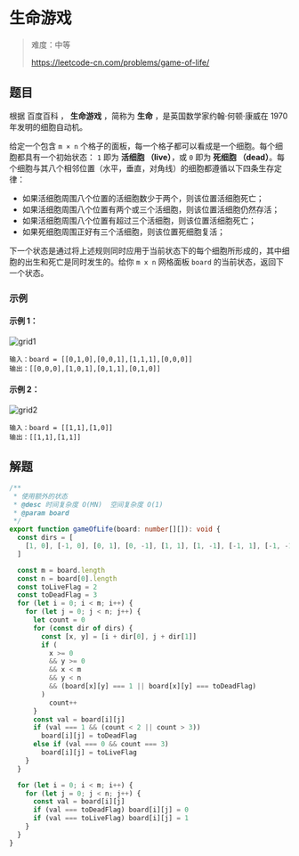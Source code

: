 # 生命游戏

> 难度：中等
>
> https://leetcode-cn.com/problems/game-of-life/

## 题目

根据 百度百科 ， **生命游戏** ，简称为 **生命** ，是英国数学家约翰·何顿·康威在 1970 年发明的细胞自动机。

给定一个包含 `m × n` 个格子的面板，每一个格子都可以看成是一个细胞。每个细胞都具有一个初始状态： `1` 即为 **活细胞 （live）**，或 `0` 即为 **死细胞 （dead）**。每个细胞与其八个相邻位置（水平，垂直，对角线）的细胞都遵循以下四条生存定律：

- 如果活细胞周围八个位置的活细胞数少于两个，则该位置活细胞死亡；
- 如果活细胞周围八个位置有两个或三个活细胞，则该位置活细胞仍然存活；
- 如果活细胞周围八个位置有超过三个活细胞，则该位置活细胞死亡；
- 如果死细胞周围正好有三个活细胞，则该位置死细胞复活；

下一个状态是通过将上述规则同时应用于当前状态下的每个细胞所形成的，其中细胞的出生和死亡是同时发生的。给你 `m x n` 网格面板 `board` 的当前状态，返回下一个状态。

### 示例

#### 示例 1：

![grid1](https://user-images.githubusercontent.com/54696834/163748039-46d0641b-814f-4b8d-8103-0a248f085a9d.jpg)

```
输入：board = [[0,1,0],[0,0,1],[1,1,1],[0,0,0]]
输出：[[0,0,0],[1,0,1],[0,1,1],[0,1,0]]
```

#### 示例 2：

![grid2](https://user-images.githubusercontent.com/54696834/163748047-326edc76-0598-4180-96f6-0ae8db9bec25.jpg)

```
输入：board = [[1,1],[1,0]]
输出：[[1,1],[1,1]]
```

## 解题

```ts
/**
 * 使用额外的状态
 * @desc 时间复杂度 O(MN)  空间复杂度 O(1)
 * @param board
 */
export function gameOfLife(board: number[][]): void {
  const dirs = [
    [1, 0], [-1, 0], [0, 1], [0, -1], [1, 1], [1, -1], [-1, 1], [-1, -1],
  ]

  const m = board.length
  const n = board[0].length
  const toLiveFlag = 2
  const toDeadFlag = 3
  for (let i = 0; i < m; i++) {
    for (let j = 0; j < n; j++) {
      let count = 0
      for (const dir of dirs) {
        const [x, y] = [i + dir[0], j + dir[1]]
        if (
          x >= 0
          && y >= 0
          && x < m
          && y < n
          && (board[x][y] === 1 || board[x][y] === toDeadFlag)
        )
          count++
      }
      const val = board[i][j]
      if (val === 1 && (count < 2 || count > 3))
        board[i][j] = toDeadFlag
      else if (val === 0 && count === 3)
        board[i][j] = toLiveFlag
    }
  }

  for (let i = 0; i < m; i++) {
    for (let j = 0; j < n; j++) {
      const val = board[i][j]
      if (val === toDeadFlag) board[i][j] = 0
      if (val === toLiveFlag) board[i][j] = 1
    }
  }
}
```